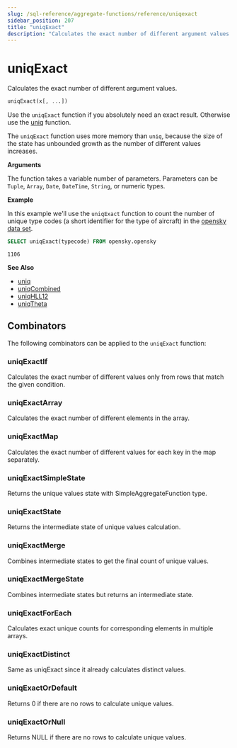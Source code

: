 ```yaml
---
slug: /sql-reference/aggregate-functions/reference/uniqexact
sidebar_position: 207
title: "uniqExact"
description: "Calculates the exact number of different argument values."
---
```


# uniqExact

Calculates the exact number of different argument values.

``` sql
uniqExact(x[, ...])
```

Use the `uniqExact` function if you absolutely need an exact result. Otherwise use the [uniq](../../../sql-reference/aggregate-functions/reference/uniq.md#agg_function-uniq) function.

The `uniqExact` function uses more memory than `uniq`, because the size of the state has unbounded growth as the number of different values increases.

**Arguments**

The function takes a variable number of parameters. Parameters can be `Tuple`, `Array`, `Date`, `DateTime`, `String`, or numeric types.

**Example**

In this example we'll use the `uniqExact` function to count the number of unique type codes (a short identifier for the type of aircraft) in the [opensky data set](https://sql.clickhouse.com?query=U0VMRUNUIHVuaXFFeGFjdCh0eXBlY29kZSkgRlJPTSBvcGVuc2t5Lm9wZW5za3k&).

```sql title="Query"
SELECT uniqExact(typecode) FROM opensky.opensky
```

```response title="Response"
1106
```

**See Also**

- [uniq](../../../sql-reference/aggregate-functions/reference/uniq.md#agg_function-uniq)
- [uniqCombined](../../../sql-reference/aggregate-functions/reference/uniq.md#agg_function-uniqcombined)
- [uniqHLL12](../../../sql-reference/aggregate-functions/reference/uniq.md#agg_function-uniqhll12)
- [uniqTheta](../../../sql-reference/aggregate-functions/reference/uniqthetasketch.md#agg_function-uniqthetasketch)

## Combinators

The following combinators can be applied to the `uniqExact` function:

### uniqExactIf
Calculates the exact number of different values only from rows that match the given condition.

### uniqExactArray
Calculates the exact number of different elements in the array.

### uniqExactMap
Calculates the exact number of different values for each key in the map separately.

### uniqExactSimpleState
Returns the unique values state with SimpleAggregateFunction type.

### uniqExactState
Returns the intermediate state of unique values calculation.

### uniqExactMerge
Combines intermediate states to get the final count of unique values.

### uniqExactMergeState
Combines intermediate states but returns an intermediate state.

### uniqExactForEach
Calculates exact unique counts for corresponding elements in multiple arrays.

### uniqExactDistinct
Same as uniqExact since it already calculates distinct values.

### uniqExactOrDefault
Returns 0 if there are no rows to calculate unique values.

### uniqExactOrNull
Returns NULL if there are no rows to calculate unique values.
